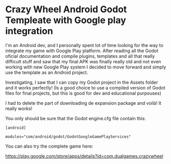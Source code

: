 # Crazy Wheel Android Godot Templeate with Google play integration


I'm an Android dev, and I personally spent lot of time looking for the way to integrate my game with Google Play platform. After reading all the Godot oficial documentation and compile plugins, templates and all that really difficult stuff and saw that my final APK was finally really old and not even working with new Google Play system I decided to move forward and simply use the template as an Android project.

Investigating, I saw that I can copy my Godot project in the Assets folder and it works perfectly! (Is a good choice to use a compiled version of Godot files for final projects, but this is good for dev and educational purpouses)

I had to delete the part of downloading de expansion package and voilà! It really works!

You only should be sure that the Godot engine.cfg file contain this:

```
[android]

modules="com/android/godot/GodotGoogleGamePlayServices"
```

You can also try the complete game here:

https://play.google.com/store/apps/details?id=com.dualgames.crazywheel
